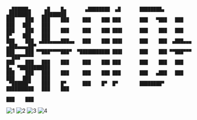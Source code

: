 ```
 ▄██████▄     ▄█    █▄       ▄████████  ▄█       ████████▄     ▄████████    ▄████████
███    ███   ███    ███     ███    ███ ███       ███   ▀███   ███    ███   ███    ███
███    ███   ███    ███     ███    ███ ███▌      ███    ███   ███    █▀    ███    ███
███    ███  ▄███▄▄▄▄███▄▄   ███    ███ ███▌      ███    ███  ▄███▄▄▄      ▄███▄▄▄▄██▀
███    ███ ▀▀███▀▀▀▀███▀  ▀███████████ ███▌      ███    ███ ▀▀███▀▀▀     ▀▀███▀▀▀▀▀
███    ███   ███    ███     ███    ███ ███       ███    ███   ███    █▄  ▀███████████
███    ███   ███    ███     ███    ███ ███       ███   ▄███   ███    ███   ███    ███
 ▀██████▀    ███    █▀      ███    █▀  █▀        ████████▀    ██████████   ███    ███
                                                                           ███    ███
```
![1](https://github.com/al-esc/al-esc/1.gif)
![2](https://github.com/al-esc/al-esc/2.gif)
![3](https://github.com/al-esc/al-esc/3.gif)
![4](https://github.com/al-esc/al-esc/4.gif)

